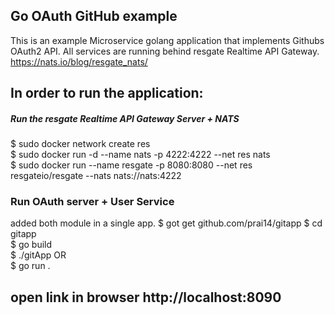 ## Go OAuth GitHub example
This is an example Microservice golang application that implements Githubs OAuth2 API.
All services are running behind resgate Realtime API Gateway.
https://nats.io/blog/resgate_nats/

## In order to run the application:
##### Run the resgate Realtime API Gateway Server + NATS 

$ sudo docker network create res \
$ sudo docker run -d --name nats -p 4222:4222 --net res nats \
$ sudo docker run --name resgate -p 8080:8080 --net res resgateio/resgate --nats nats://nats:4222 


### Run OAuth server + User Service
added both module in a single app. 
$ got get github.com/prai14/gitapp
$ cd gitapp \
$ go build \
$ ./gitApp OR \
$ go run . 

## open link in browser http://localhost:8090
